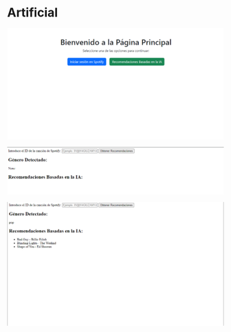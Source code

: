 # Artificial

![](https://github.com/Capi2023/Artificial/blob/main/static/imagens/Captura%20de%20pantalla%202024-10-03%20125221.png)

![](https://github.com/Capi2023/Artificial/blob/main/static/imagens/Captura%20de%20pantalla%202024-10-03%20125233.png)

![](https://github.com/Capi2023/Artificial/blob/main/static/imagens/Captura%20de%20pantalla%202024-10-03%20125249.png)